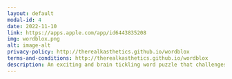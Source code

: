 ```yaml
---
layout: default
modal-id: 4
date: 2022-11-10
link: https://apps.apple.com/app/id6443835208
img: wordblox.png
alt: image-alt
privacy-policy: http://therealkasthetics.github.io/wordblox
terms-and-conditions: http://therealkasthetics.github.io/wordblox
description: An exciting and brain tickling word puzzle that challenges you to guess the word in six tries
---
```

